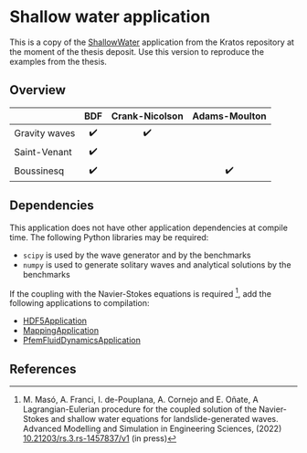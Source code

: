 # Shallow water application


This is a copy of the [ShallowWater](https://github.com/KratosMultiphysics/Kratos/tree/master/applications/ShallowWaterApplication) application from the Kratos repository at the moment of the thesis deposit. Use this version to reproduce the examples from the thesis.

## Overview

|               | BDF                | Crank-Nicolson     | Adams-Moulton      |
|---------------|:------------------:|:------------------:|:------------------:|
| Gravity waves | :heavy_check_mark: | :heavy_check_mark: |                    |
| Saint-Venant  | :heavy_check_mark: |                    |                    |
| Boussinesq    | :heavy_check_mark: |                    | :heavy_check_mark: |

## Dependencies

This application does not have other application dependencies at compile time. The following Python libraries may be required:

- `scipy` is used by the wave generator and by the benchmarks
- `numpy` is used to generate solitary waves and analytical solutions by the benchmarks

If the coupling with the Navier-Stokes equations is required [^2], add the following applications to compilation:

- [HDF5Application](../HDF5Application/README.md)
- [MappingApplication](../MappingApplication/README.md)
- [PfemFluidDynamicsApplication](../PfemFluidDynamicsApplication/README.md)

## References

[^1]: M. Masó, I. De-Pouplana, E. Oñate. A FIC-FEM stabilized formulation for the shallow water equations over partially dry domains. Computer Methods in Applied Mechanics and Engineering, 389C (2022) 114362 [10.1016/j.cma.2021.114362](https://doi.org/10.1016/j.cma.2021.114362)

[^2]: M. Masó, A. Franci, I. de-Pouplana, A. Cornejo and E. Oñate, A Lagrangian-Eulerian procedure for the coupled solution of the Navier-Stokes and shallow water equations for landslide-generated waves. Advanced Modelling and Simulation in Engineering Sciences, (2022) [10.21203/rs.3.rs-1457837/v1](https://doi.org/10.21203/rs.3.rs-1457837/v1) (in press)

